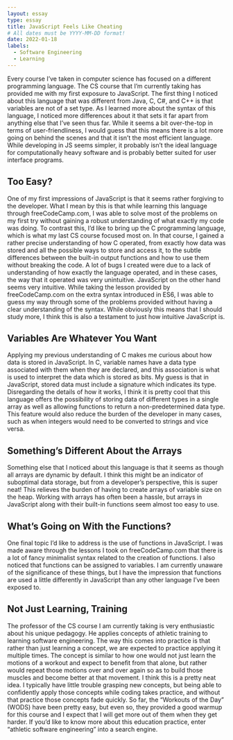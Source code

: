 ```yaml
---
layout: essay
type: essay
title: JavaScript Feels Like Cheating
# All dates must be YYYY-MM-DD format!
date: 2022-01-18
labels:
  - Software Engineering
  - Learning
---
```


Every course I’ve taken in computer science has focused on a different programming language. The CS course that I’m currently taking has provided me with my first exposure to JavaScript. The first thing I noticed about this language that was different from Java, C, C#, and C++ is that variables are not of a set type. As I learned more about the syntax of this language, I noticed more differences about it that sets it far apart from anything else that I’ve seen thus far. While it seems a bit over-the-top in terms of user-friendliness, I would guess that this means there is a lot more going on behind the scenes and that it isn’t the most efficient language. While developing in JS seems simpler, it probably isn’t the ideal language for computationally heavy software and is probably better suited for user interface programs.
<h2>Too Easy?</h2>
One of my first impressions of JavaScript is that it seems rather forgiving to the developer. What I mean by this is that while learning this language through freeCodeCamp.com, I was able to solve most of the problems on my first try without gaining a robust understanding of what exactly my code was doing. To contrast this, I’d like to bring up the C programming language, which is what my last CS course focused most on. In that course, I gained a rather precise understanding of how C operated, from exactly how data was stored and all the possible ways to store and access it, to the subtle differences between the built-in output functions and how to use them without breaking the code. A lot of bugs I created were due to a lack of understanding of how exactly the language operated, and in these cases, the way that it operated was very unintuitive. JavaScript on the other hand seems very intuitive. While taking the lesson provided by freeCodeCamp.com on the extra syntax introduced in ES6, I was able to guess my way through some of the problems provided without having a clear understanding of the syntax. While obviously this means that I should study more, I think this is also a testament to just how intuitive JavaScript is.
<h2>Variables Are Whatever You Want</h2>
Applying my previous understanding of C makes me curious about how data is stored in JavaScript. In C, variable names have a data type associated with them when they are declared, and this association is what is used to interpret the data which is stored as bits. My guess is that in JavaScript, stored data must include a signature which indicates its type. Disregarding the details of how it works, I think it is pretty cool that this language offers the possibility of storing data of different types in a single array as well as allowing functions to return a non-predetermined data type. This feature would also reduce the burden of the developer in many cases, such as when integers would need to be converted to strings and vice versa.
<h2>Something’s Different About the Arrays</h2>
Something else that I noticed about this language is that it seems as though all arrays are dynamic by default. I think this might be an indicator of suboptimal data storage, but from a developer’s perspective, this is super neat! This relieves the burden of having to create arrays of variable size on the heap. Working with arrays has often been a hassle, but arrays in JavaScript along with their built-in functions seem almost too easy to use.
<h2>What’s Going on With the Functions?</h2>
One final topic I’d like to address is the use of functions in JavaScript. I was made aware through the lessons I took on freeCodeCamp.com that there is a lot of fancy minimalist syntax related to the creation of functions. I also noticed that functions can be assigned to variables. I am currently unaware of the significance of these things, but I have the impression that functions are used a little differently in JavaScript than any other language I’ve been exposed to.
<h2>Not Just Learning, Training</h2>
The professor of the CS course I am currently taking is very enthusiastic about his unique pedagogy. He applies concepts of athletic training to learning software engineering. The way this comes into practice is that rather than just learning a concept, we are expected to practice applying it multiple times. The concept is similar to how one would not just learn the motions of a workout and expect to benefit from that alone, but rather would repeat those motions over and over again so as to build those muscles and become better at that movement. I think this is a pretty neat idea. I typically have little trouble grasping new concepts, but being able to confidently apply those concepts while coding takes practice, and without that practice those concepts fade quickly. So far, the “Workouts of the Day” (WODS) have been pretty easy, but even so, they provided a good warmup for this course and I expect that I will get more out of them when they get harder. If you’d like to know more about this education practice, enter “athletic software engineering” into a search engine.


